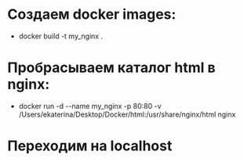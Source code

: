 # Создаем docker images:
* docker build -t my_nginx .

# Пробрасываем каталог html в nginx:
* docker run -d --name my_nginx -p 80:80 -v /Users/ekaterina/Desktop/Docker/html:/usr/share/nginx/html nginx

# Переходим на localhost